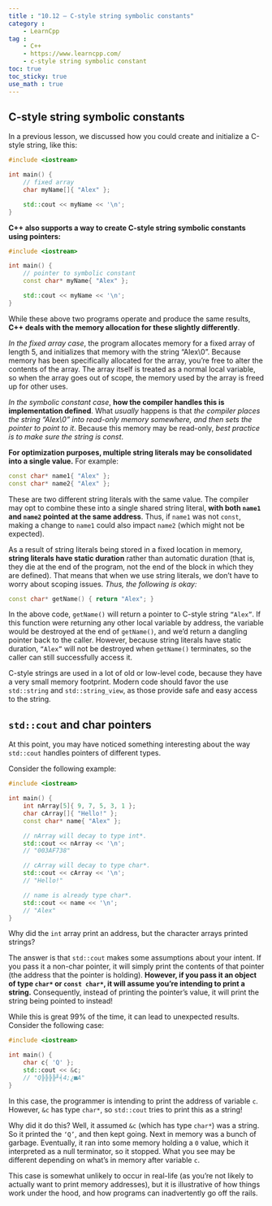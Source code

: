 ```yaml
---
title : "10.12 — C-style string symbolic constants"
category :
    - LearnCpp
tag : 
    - C++
    - https://www.learncpp.com/
    - c-style string symbolic constant
toc: true  
toc_sticky: true 
use_math : true
---
```



## C-style string symbolic constants

In a previous lesson, we discussed how you could create and initialize a C-style string, like this:

```c++
#include <iostream>

int main() {
    // fixed array
    char myName[]{ "Alex" };

    std::cout << myName << '\n';
}
```

**C++ also supports a way to create C-style string symbolic constants using pointers:**

```c++
#include <iostream>

int main() {
    // pointer to symbolic constant
    const char* myName{ "Alex" };

    std::cout << myName << '\n';
}
```

While these above two programs operate and produce the same results, **C++ deals with the memory allocation for these slightly differently**.

*In the fixed array case*, the program allocates memory for a fixed array of length 5, and initializes that memory with the string “Alex\0”. Because memory has been specifically allocated for the array, you’re free to alter the contents of the array. The array itself is treated as a normal local variable, so when the array goes out of scope, the memory used by the array is freed up for other uses.

*In the symbolic constant case*, **how the compiler handles this is implementation defined**. What *usually* happens is that *the compiler places the string “Alex\0” into read-only memory somewhere, and then sets the pointer to point to it*. Because this memory may be read-only, *best practice is to make sure the string is const*.

**For optimization purposes, multiple string literals may be consolidated into a single value.** For example:

```c++
const char* name1{ "Alex" };
const char* name2{ "Alex" };
```

These are two different string literals with the same value. The compiler may opt to combine these into a single shared string literal, **with both `name1` and `name2` pointed at the same address**. Thus, if `name1` was not `const`, making a change to `name1` could also impact `name2` (which might not be expected).

As a result of string literals being stored in a fixed location in memory, **string literals have static duration** rather than automatic duration (that is, they die at the end of the program, not the end of the block in which they are defined). That means that when we use string literals, we don’t have to worry about scoping issues. *Thus, the following is okay:*

```c++
const char* getName() { return "Alex"; }
```

In the above code, `getName()` will return a pointer to C-style string `“Alex”`. If this function were returning any other local variable by address, the variable would be destroyed at the end of `getName()`, and we’d return a dangling pointer back to the caller. However, because string literals have static duration, `“Alex”` will not be destroyed when `getName()` terminates, so the caller can still successfully access it.

C-style strings are used in a lot of old or low-level code, because they have a very small memory footprint. Modern code should favor the use `std::string` and `std::string_view`, as those provide safe and easy access to the string.


## `std::cout` and char pointers

At this point, you may have noticed something interesting about the way `std::cout` handles pointers of different types.

Consider the following example:

```c++
#include <iostream>

int main() {
    int nArray[5]{ 9, 7, 5, 3, 1 };
    char cArray[]{ "Hello!" };
    const char* name{ "Alex" };

    // nArray will decay to type int*.
    std::cout << nArray << '\n';
    // "003AF738"

    // cArray will decay to type char*.
    std::cout << cArray << '\n';
    // "Hello!"

    // name is already type char*.
    std::cout << name << '\n';
    // "Alex"
}
```

Why did the `int` array print an address, but the character arrays printed strings?

The answer is that `std::cout` makes some assumptions about your intent. If you pass it a non-char pointer, it will simply print the contents of that pointer (the address that the pointer is holding). **However, if you pass it an object of type `char*` or `const char*`, it will assume you’re intending to print a string.** Consequently, instead of printing the pointer’s value, it will print the string being pointed to instead!

While this is great 99% of the time, it can lead to unexpected results. Consider the following case:

```c++
#include <iostream>

int main() {
    char c{ 'Q' };
    std::cout << &c;
    // "Q╠╠╠╠╜╡4;¿■A"
}
```

In this case, the programmer is intending to print the address of variable `c`. However, `&c` has type `char*`, so `std::cout` tries to print this as a string!

Why did it do this? Well, it assumed `&c` (which has type `char*`) was a string. So it printed the `‘Q’`, and then kept going. Next in memory was a bunch of garbage. Eventually, it ran into some memory holding a `0` value, which it interpreted as a null terminator, so it stopped. What you see may be different depending on what’s in memory after variable `c`.

This case is somewhat unlikely to occur in real-life (as you’re not likely to actually want to print memory addresses), but it is illustrative of how things work under the hood, and how programs can inadvertently go off the rails.